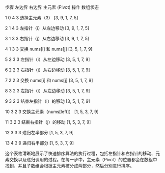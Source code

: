 
步骤	左边界	右边界	主元素 (Pivot)	操作	数组状态

1	0	4	3	选择主元素（3）	[3, 9, 1, 7, 5]

2	1	4	3	左指针（i）从左边移动	[3, 9, 1, 7, 5]

3	1	3	3	右指针（j）从右边移动	[3, 9, 1, 7, 5]

4	1	3	3	交换 nums[i] 和 nums[j]	[3, 5, 1, 7, 9]

5	2	3	3	左指针（i）从左边移动	[3, 5, 1, 7, 9]

6	2	2	3	右指针（j）从右边移动	[3, 5, 1, 7, 9]

7	2	2	3	交换 nums[i] 和 nums[j]	[3, 5, 1, 7, 9]

8	3	2	3	左指针（i）从左边移动	[3, 5, 1, 7, 9]

9	3	2	3	结束左指针（i）的移动	[3, 5, 1, 7, 9]

10	3	2	3	交换主元素（nums[left]）	[1, 5, 3, 7, 9]

11	3	2	3	结束右指针（j）的移动	[1, 5, 3, 7, 9]

12	3	3	3	递归左半部分	[1, 5, 3, 7, 9]

13	4	3	9	递归右半部分	[1, 5, 3, 7, 9]

这个表格清晰地展示了快速排序算法的执行过程，包括左指针和右指针的移动、元素交换以及递归调用的过程。在每一步中，主元素（Pivot）的位置都会在数组中找到，并且子数组会根据主元素被分成两部分，然后分别进行排序。
